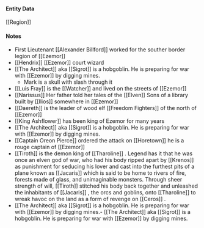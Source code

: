 #### Entity Data

[[Region]]

#### Notes

- First Lieutenant [[Alexander Billford]]  worked for the souther border legion of [[Ezemor]] 
- [[Hendrix]] [[Ezemor]]   court wizard
- [[The Architect]]  aka [[Sigrot]] is a hobgoblin. He is preparing for war with [[Ezemor]]  by digging mines.
    - Mark is a skull with slash through it
- [[Luis Fray]]  is the [[Watcher]] and lived on the streets of [[Ezemor]] 
- [[Narissus]] Her father told her tales of the [[Elven]] Sons of a library built by [[Ilios]] somewhere in [[Ezemor]] 
- [[Daereth]] is the leader of wood elf [[Freedom Fighters]]  of the north of [[Ezemor]] 
- [[King Ashflower]] has been king of Ezemor for many years
- [[The Architect]]  aka [[Sigrot]] is a hobgoblin. He is preparing for war with [[Ezemor]]  by digging mines.
- [[Captain Oreon Pierce]]  ordered the attack on [[Horetown]] he is a rouge captain of [[Ezemor]] 
- [[Tiroth]]   is the demon king of [[Tharoline]]  . Legend has it that he was once an elven god of war, who had his body ripped apart by [[Krenos]]   as punishment for seducing his lover and cast into the furthest pits of a plane known as [[Jacaris]]   which is said to be home to rivers of fire, forests made of glass, and unimaginable monsters. Through sheer strength of will, [[Tiroth]]   stitched his body back together and unleashed the inhabitants of [[Jacaris]]  , the orcs and goblins, onto [[Tharoline]]   to wreak havoc on the land as a form of revenge on [[Ceros]]  .
- [[The Architect]]  aka [[Sigrot]] is a hobgoblin. He is preparing for war with [[Ezemor]]  by digging mines.- [[The Architect]]  aka [[Sigrot]] is a hobgoblin. He is preparing for war with [[Ezemor]]  by digging mines.